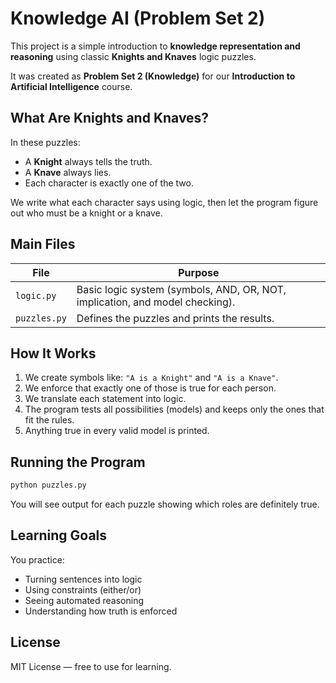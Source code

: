 # Knowledge AI (Problem Set 2)

This project is a simple introduction to **knowledge representation and reasoning** using classic **Knights and Knaves** logic puzzles.

It was created as **Problem Set 2 (Knowledge)** for our **Introduction to Artificial Intelligence** course.

## What Are Knights and Knaves?

In these puzzles:
- A **Knight** always tells the truth.
- A **Knave** always lies.
- Each character is exactly one of the two.

We write what each character says using logic, then let the program figure out who must be a knight or a knave.

## Main Files

| File | Purpose |
|------|---------|
| `logic.py` | Basic logic system (symbols, AND, OR, NOT, implication, and model checking). |
| `puzzles.py` | Defines the puzzles and prints the results. |

## How It Works

1. We create symbols like: `"A is a Knight"` and `"A is a Knave"`.
2. We enforce that exactly one of those is true for each person.
3. We translate each statement into logic.
4. The program tests all possibilities (models) and keeps only the ones that fit the rules.
5. Anything true in every valid model is printed.

## Running the Program

```bash
python puzzles.py
```

You will see output for each puzzle showing which roles are definitely true.


## Learning Goals

You practice:
- Turning sentences into logic
- Using constraints (either/or)
- Seeing automated reasoning
- Understanding how truth is enforced


## License

MIT License — free to use for learning.
